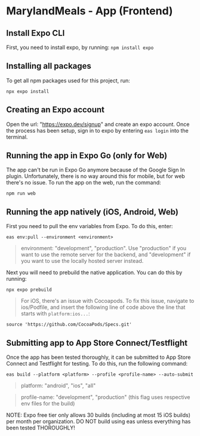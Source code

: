 # MarylandMeals - App (Frontend)

## Install Expo CLI
First, you need to install expo, by running:
`npm install expo`

## Installing all packages
To get all npm packages used for this project, run:

`npx expo install`

## Creating an Expo account
Open the url: "https://expo.dev/signup" and create an expo account. Once the process has been setup, sign in to expo by entering `eas login` into the terminal.

## Running the app in Expo Go (only for Web)
The app can't be run in Expo Go anymore because of the Google Sign In plugin. Unfortunately, there is no way around this for mobile, but for web there's no issue. To run the app on the web, run the command:

`npm run web`

## Running the app natively (iOS, Android, Web)
First you need to pull the env variables from Expo. To do this, enter:

`eas env:pull --environment <environment>`

>environment: "development", "production". Use "production" if you want to use the remote server for the backend, and "development" if you want to use the locally hosted server instead.

Next you will need to prebuild the native application. You can do this by running:

`npx expo prebuild`

> For iOS, there's an issue with Cocoapods. To fix this issue, navigate to ios/Podfile, and insert the following line of code above the line that starts with `platform:ios...`:

`source 'https://github.com/CocoaPods/Specs.git'`

## Submitting app to App Store Connect/Testflight
Once the app has been tested thoroughly, it can be submitted to App Store Connect and Testflight for testing. To do this, run the following command:

`eas build --platform <platform> --profile <profile-name> --auto-submit`

> platform: "android", "ios", "all"

> profile-name: "development", "production" (this flag uses respective env files for the build)


NOTE: Expo free tier only allows 30 builds (including at most 15 iOS builds) per month per organization. DO NOT build using eas unless everything has been tested THOROUGHLY!